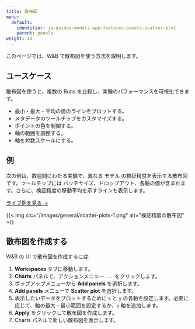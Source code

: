 ```yaml
---
title: 散布図
menu:
  default:
    identifier: ja-guides-models-app-features-panels-scatter-plot
    parent: panels
weight: 40
---
```


このページでは、W&B で散布図を使う方法を説明します。

## ユースケース 

散布図を使うと、複数の Runs を比較し、実験のパフォーマンスを可視化できます。

- 最小・最大・平均の値のラインをプロットする。
- メタデータのツールチップをカスタマイズする。
- ポイントの色を制御する。
- 軸の範囲を調整する。
- 軸を対数スケールにする。

## 例

次の例は、数週間にわたる実験で、異なる モデル の検証精度を表示する散布図です。ツールチップには バッチサイズ、ドロップアウト、各軸の値が含まれます。さらに、検証精度の移動平均を示すラインも表示します。 

[ライブ例を見る →](https://app.wandb.ai/l2k2/l2k/reports?view=carey%2FScatter%20Plot)

{{< img src="/images/general/scatter-plots-1.png" alt="検証精度の散布図" >}}

## 散布図を作成する

W&B の UI で散布図を作成するには:

1. **Workspaces** タブに移動します。
2. **Charts** パネルで、アクションメニュー `...` をクリックします。
3. ポップアップメニューから **Add panels** を選択します。
4. **Add panels** メニューで **Scatter plot** を選択します。
5. 表示したいデータをプロットするために `x` と `y` の各軸を設定します。必要に応じて、軸の最大・最小範囲を設定するか、`z` 軸を追加します。
6. **Apply** をクリックして散布図を作成します。
7. Charts パネルで新しい散布図を表示します。